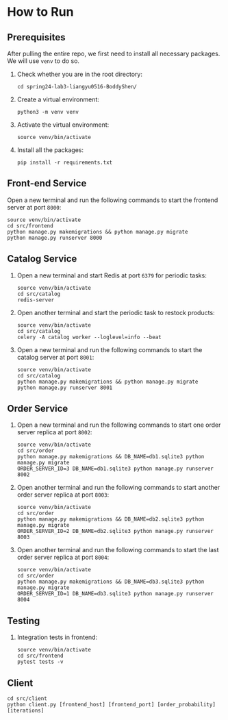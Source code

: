 # How to Run
## Prerequisites
After pulling the entire repo, we first need to install all necessary packages. We will use `venv` to do so.
1. Check whether you are in the root directory:
    ```
    cd spring24-lab3-liangyu0516-BoddyShen/
    ```
2. Create a virtual environment:
    ```
    python3 -m venv venv
    ```
3. Activate the virtual environment:
    ```
    source venv/bin/activate
    ```
4. Install all the packages:
    ```
    pip install -r requirements.txt
    ```

## Front-end Service
Open a new terminal and run the following commands to start the frontend server at port `8000`:
```
source venv/bin/activate
cd src/frontend
python manage.py makemigrations && python manage.py migrate
python manage.py runserver 8000
```

## Catalog Service

1. Open a new terminal and start Redis at port `6379` for periodic tasks:
   ```
   source venv/bin/activate
   cd src/catalog
   redis-server
   ```
2. Open another terminal and start the periodic task to restock products:
   ```
   source venv/bin/activate
   cd src/catalog
   celery -A catalog worker --loglevel=info --beat
   ```
3. Open a new terminal and run the following commands to start the catalog server at port `8001`:
   ```
   source venv/bin/activate
   cd src/catalog
   python manage.py makemigrations && python manage.py migrate
   python manage.py runserver 8001
   ```

## Order Service

1. Open a new terminal and run the following commands to start one order server replica at port `8002`:
   ```
   source venv/bin/activate
   cd src/order
   python manage.py makemigrations && DB_NAME=db1.sqlite3 python manage.py migrate
   ORDER_SERVER_ID=3 DB_NAME=db1.sqlite3 python manage.py runserver 8002
   ```
2. Open another terminal and run the following commands to start another order server replica at port `8003`:
   ```
   source venv/bin/activate
   cd src/order
   python manage.py makemigrations && DB_NAME=db2.sqlite3 python manage.py migrate
   ORDER_SERVER_ID=2 DB_NAME=db2.sqlite3 python manage.py runserver 8003
   ```
3. Open another terminal and run the following commands to start the last order server replica at port `8004`:
   ```
   source venv/bin/activate
   cd src/order
   python manage.py makemigrations && DB_NAME=db3.sqlite3 python manage.py migrate
   ORDER_SERVER_ID=1 DB_NAME=db3.sqlite3 python manage.py runserver 8004
   ```

## Testing

1. Integration tests in frontend:
   ```
   source venv/bin/activate
   cd src/frontend
   pytest tests -v
   ```

## Client

```
cd src/client
python client.py [frontend_host] [frontend_port] [order_probability] [iterations]
```

